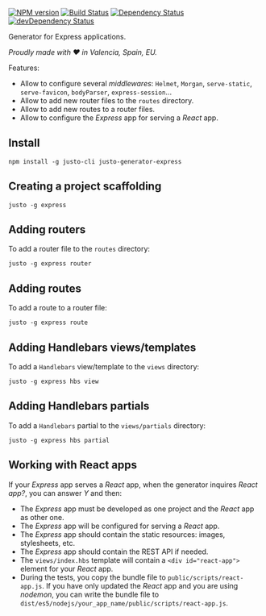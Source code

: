 [![NPM version](http://img.shields.io/npm/v/justo-generator-express.svg)](https://www.npmjs.org/package/justo-generator-express)
[![Build Status](https://travis-ci.org/justojsg/justo-generator-express.svg?branch=master)](https://travis-ci.org/justojsg/justo-generator-express)
[![Dependency Status](https://david-dm.org/justojsg/justo-generator-express.svg)](https://david-dm.org/justojsg/justo-generator-express)
[![devDependency Status](https://david-dm.org/justojsg/justo-generator-express/dev-status.svg)](https://david-dm.org/justojsg/justo-generator-express#info=devDependencies)

Generator for Express applications.

*Proudly made with ♥ in Valencia, Spain, EU.*

Features:

- Allow to configure several *middlewares*: `Helmet`, `Morgan`, `serve-static`, `serve-favicon`,
  `bodyParser`, `express-session`...
- Allow to add new router files to the `routes` directory.
- Allow to add new routes to a router files.
- Allow to configure the *Express* app for serving a *React* app.

## Install

```
npm install -g justo-cli justo-generator-express
```

## Creating a project scaffolding

```
justo -g express
```

## Adding routers

To add a router file to the `routes` directory:

```
justo -g express router
```

## Adding routes

To add a route to a router file:

```
justo -g express route
```

## Adding Handlebars views/templates

To add a `Handlebars` view/template to the `views` directory:

```
justo -g express hbs view
```

## Adding Handlebars partials

To add a `Handlebars` partial to the `views/partials` directory:

```
justo -g express hbs partial
```

## Working with React apps

If your *Express* app serves a *React* app, when the generator inquires
*React app?*, you can answer *Y* and then:

- The *Express* app must be developed as one project and the *React* app as other one.
- The *Express* app will be configured for serving a *React* app.
- The *Express* app should contain the static resources: images, stylesheets, etc.
- The *Express* app should contain the REST API if needed.
- The `views/index.hbs` template will contain a `<div id="react-app">` element
  for your *React* app.
- During the tests, you copy the bundle file to `public/scripts/react-app.js`.
  If you have only updated the *React* app and you are using *nodemon*,
  you can write the bundle file to
  `dist/es5/nodejs/your_app_name/public/scripts/react-app.js`.
